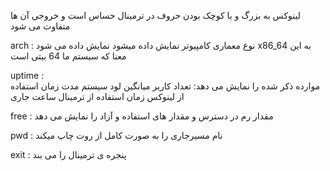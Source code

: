 لینوکس به بزرگ و یا کوچک بودن حروف در ترمینال حساس است و خروجی آن ها متفاوت می شود

 arch :
 نوع معماری کامپیوتر نمایش داده میشود
نمایش داده می شود x86_64 
به این معنا که سیستم ما 64 بیتی است

uptime :  
موارده ذکر شده را نمایش می دهد:
تعداد کاربر
میانگین لود سیستم
مدت زمان استفاده از لینوکس
زمان استفاده از ترمینال 
ساعت جاری

free :
 مقدار رم در دسترس و مقدار های استفاده و آزاد را نمایش می دهد 

 pwd :
نام مسیرجاری را به صورت کامل از روت چاپ میکند  

 exit :
پنجره ی ترمینال را می بند
